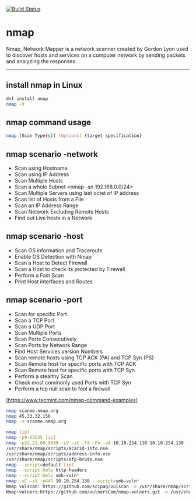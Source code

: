 [![Build Status](https://travis-ci.org/joemccann/dillinger.svg?branch=master)](https://travis-ci.org/joemccann/dillinger)

# nmap
Nmap, Network Mapper is a network scanner created by Gordon Lyon used to discover hosts and services on a computer network by sending packets and analyzing the responses. 

<hr/>

## install nmap in Linux
```sh
dnf install nmap
nmap -V
```

## nmap command usage
```sh
nmap [Scan Type(s)] [Options] {target specification}
```

## nmap scenario -network
- Scan using Hostname
- Scan using IP Address
- Scan Multiple Hosts
- Scan a whole Subnet <nmap -sn 192.168.0.0/24>
- Scan Multiple Servers using last octet of IP address
- Scan list of Hosts from a File
- Scan an IP Address Range
- Scan Network Excluding Remote Hosts
- Find out Live hosts in a Network


## nmap scenario -host
- Scan OS information and Traceroute
- Enable OS Detection with Nmap
- Scan a Host to Detect Firewall
- Scan a Host to check its protected by Firewall
- Perform a Fast Scan
- Print Host interfaces and Routes

## nmap scenario -port
- Scan for specific Port
- Scan a TCP Port
- Scan a UDP Port
- Scan Multiple Ports
- Scan Ports Consecutively
- Scan Ports by Network Range
- Find Host Services version Numbers
- Scan remote hosts using TCP ACK (PA) and TCP Syn (PS)
- Scan Remote host for specific ports with TCP ACK
- Scan Remote host for specific ports with TCP Syn
- Perform a stealthy Scan
- Check most commonly used Ports with TCP Syn
- Perform a tcp null scan to fool a firewall

[https://www.tecmint.com/nmap-command-examples]

```sh
nmap scanme.nmap.org
nmap 45.33.32.156
nmap -v scanme.nmap.org
```

```sh
nmap [ip]
nmap -p0-65535 [ip]
nmap -p22,21,80,9999 -sV -sC -T4 -Pn -oA 10.10.254.138 10.10.254.138
/usr/share/nmap/scripts/acarsd-info.nse
/usr/share/nmap/scripts/address-info.nse
/usr/share/nmap/scripts/afp-brute.nse
nmap --script=default [ip]
nmap --script-help http-headers
nmap --script-help smb-vuln*
nmap -sC -sV -p445 10.10.254.138 --script=smb-vuln*
Nmap vulscan: https://github.com/scipag/vulscan -> /usr/share/nmap/scripts
Nmap-vulners:https://github.com/vulnersCom/nmap-vulners.git -> /usr/share/nmap/scripts
```
